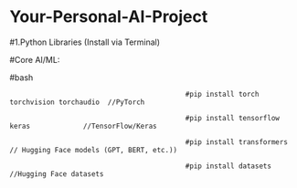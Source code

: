 # Your-Personal-AI-Project

#1.Python Libraries (Install via Terminal) 

#Core AI/ML:

#bash

                                               #pip install torch torchvision torchaudio  //PyTorch

                                               #pip install tensorflow keras             //TensorFlow/Keras

                                               #pip install transformers   // Hugging Face models (GPT, BERT, etc.))

                                               #pip install datasets                   //Hugging Face datasets
